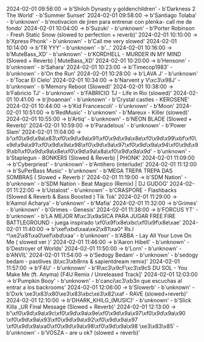 2024-02-01 09:56:00 -> b'Shiloh Dynasty y goldenchildren' - b'Darkness 2 The World' - b'Summer Sunset'
2024-02-01 09:58:00 -> b'Santiago Tolaba' - b'unknown' - b'motivacion de jiren para entrenar con plenka- call me de fondo'
2024-02-01 10:04:00 -> b'Suzuki' - b'unknown' - b'Porter Robinson - Fresh Static Snow (slowed to perfection + reverb)'
2024-02-01 10:10:00 -> b'Xpress Phonk' - b'unknown' - b'Call me very slowed'
2024-02-01 10:14:00 -> b'TR YYY' - b'unknown' - b'...'
2024-02-01 10:16:00 -> b'MuteBass_XD' - b'unknown' - b'KORDHELL - MURDER IN MY MIND (Slowed + Reverb) | MuteBass_XD'
2024-02-01 10:20:00 -> b'Hensonn' - b'unknown' - b'Sahara'
2024-02-01 10:23:00 -> b'Timecop1983' - b'unknown' - b'On the Run'
2024-02-01 10:28:00 -> b'LAVA J' - b'unknown' - b'Tocar El Cielo'
2024-02-01 10:34:00 -> b'Narvent y V\xc3\x98J' - b'unknown' - b'Memory Reboot (Slowed)'
2024-02-01 10:38:00 -> b'Fabricio TJ' - b'unknown' - b'FABRICIO TJ - Life in Rio (slowed)'
2024-02-01 10:41:00 -> b'jhoannan' - b'unknown' - b'Crystal castles - KEROSENE'
2024-02-01 10:44:00 -> b'Kid Francescoli' - b'unknown' - b'Moon'
2024-02-01 10:51:00 -> b'RedMusic' - b'unknown' - b'Mareux - Killer (slowed)'
2024-02-01 10:55:00 -> b'Artiq' - b'unknown' - b'NEON BLADE (Slowed + Reverb)'
2024-02-01 10:59:00 -> b'Paradelous' - b'unknown' - b'Power Slam'
2024-02-01 11:04:00 -> b'\xf0\x9d\x9a\x83\xf0\x9d\x9a\x91\xf0\x9d\x9a\x8e\xf0\x9d\x99\xbf\xf0\x9d\x9a\x91\xf0\x9d\x9a\x98\xf0\x9d\x9a\x97\xf0\x9d\x9a\x94\xf0\x9d\x99\xb1\xf0\x9d\x9a\x8e\xf0\x9d\x9a\x8a\xf0\x9d\x9a\x9d' - b'unknown' - b'Staplegun - BONKERS (Slowed & Reverb) | PHONK'
2024-02-01 11:09:00 -> b'Cyberpriest' - b'unknown' - b'Antihero (interlude)'
2024-02-01 11:12:00 -> b'SuPerBass Music' - b'unknown' - b'MEGA TREPA TREPA DAS SOMBRAS ( Slowed + Reverb )'
2024-02-01 11:19:00 -> b'SDM Nation' - b'unknown' - b'SDM Nation - Beat Magico (Remix) |  DJ GUDOG'
2024-02-01 11:22:00 -> b'Ustalost' - b'unknown' - b'CRASPORE - Flashbacks (Slowed & Reverb & Bass Boosted ) Tik Tok'
2024-02-01 11:29:00 -> b'Aamol Acharya' - b'unknown' - b'Mafia'
2024-02-01 11:32:00 -> b'Grimes' - b'unknown' - b'Grimes - Genesis'
2024-02-01 11:38:00 -> b'FORCUS YT' - b'unknown' - b'LA MEJOR M\xc3\x9aSICA PARA JUGAR FREE FIRE  BATTLEGROUND - juega inspirado \xf0\x9f\x8e\xbc\xf0\x9f\x8e\xae'
2024-02-01 11:40:00 -> b'\xef\xbd\xaa\xe2\x81\xa0^ Rs.l ^\xe2\x81\xa0\xef\xbd\xaa' - b'unknown' - b'ABBA - Lay All Your Love On Me ( slowed ver )'
2024-02-01 11:46:00 -> b'Aaron Hibell' - b'unknown' - b'Destroyer of Worlds'
2024-02-01 11:50:00 -> b'Lorn' - b'unknown' - b'ANVIL'
2024-02-01 11:54:00 -> b'Sedogy Bedam' - b'unknown' - b'sedogy bedam - pastlives (b\xc3\xb8rns & sapientdream remix)'
2024-02-01 11:57:00 -> b'F4U' - b'unknown' - b'R\xc3\x9cF\xc3\x9cS DU SOL - You Make Me (ft. Anyma) [F4U Remix / Unreleased Track]'
2024-02-01 12:03:00 -> b'Pumpkin Booy' - b'unknown' - b'canci\xc3\xb3n que escuchas al entrar a los backrooms'
2024-02-01 12:06:00 -> b'Slowerb' - b'unknown' - b'Dxrk \xe3\x83\x80\xe3\x83\xbc\xe3\x82\xaf - RAVE (slowed+reverb)'
2024-02-01 12:10:00 -> b'DHARK_KHILG_(MUSIC)' - b'unknown' - b'Slick Killa _UR  Final Message (Slowed + Reverb)'
2024-02-01 12:13:00 -> b'\xf0\x9d\x9a\x9c\xf0\x9d\x9a\x9e\xf0\x9d\x9a\x97\xf0\x9d\x9a\x90 \xf0\x9d\x9a\x93\xf0\x9d\x9a\x92\xf0\x9d\x9a\x97 \xf0\x9d\x9a\xa0\xf0\x9d\x9a\x98\xf0\x9d\x9a\x98 \xe3\x83\x85' - b'unknown' - b'VOSZA - are u ok? (slowed + reverb)'
